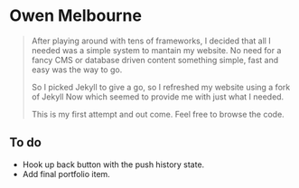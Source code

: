 # Owen Melbourne

> After playing around with tens of frameworks, I decided
> that all I needed was a simple system to mantain my website.
> No need for a fancy CMS or database driven content
> something simple, fast and easy was the way to go.
>
> So I picked Jekyll to give a go, so I refreshed my
> website using a fork of Jekyll Now which seemed to
> provide me with just what I needed.
>
> This is my first attempt and out come.
> Feel free to browse the code.

## To do

* Hook up back button with the push history state.
* Add final portfolio item.

